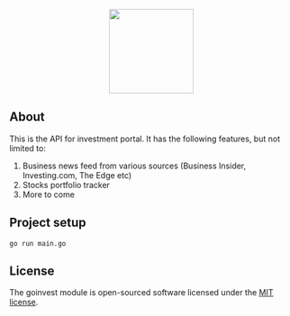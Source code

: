 <p align="center"><img width="150px" src="https://blog.golang.org/go-brand/Go-Logo/PNG/Go-Logo_Blue.png"></p>

## About

This is the API for investment portal. It has the following features, but not limited to:
1. Business news feed from various sources (Business Insider, Investing.com, The Edge etc)
2. Stocks portfolio tracker
3. More to come

## Project setup
```
go run main.go
```

## License

The goinvest module is open-sourced software licensed under the [MIT license](http://opensource.org/licenses/MIT).
